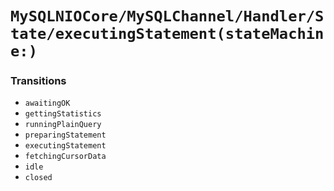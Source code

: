 # ``MySQLNIOCore/MySQLChannel/Handler/State/executingStatement(stateMachine:)``

### Transitions

- `awaitingOK`
- `gettingStatistics`
- `runningPlainQuery`
- `preparingStatement`
- `executingStatement`
- `fetchingCursorData`
- `idle`
- `closed`
